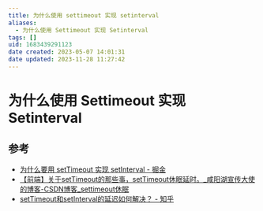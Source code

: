 ```yaml
---
title: 为什么使用 settimeout 实现 setinterval
aliases:
  - 为什么使用 Settimeout 实现 Setinterval
tags: []
uid: 1683439291123
date created: 2023-05-07 14:01:31
date updated: 2023-11-28 11:27:42
---
```


# 为什么使用 Settimeout 实现 Setinterval

## 参考

- [为什么要用 setTimeout 实现 setInterval - 掘金](https://juejin.cn/post/6994969893141479454)
- [【前端】关于setTimeout的那些事，setTimeout休眠延时。_咸阳湖宣传大使的博客-CSDN博客_settimeout休眠](https://blog.csdn.net/weixin_44201257/article/details/123196921)
- [setTimeout和setInterval的延迟如何解决？ - 知乎](https://www.zhihu.com/question/29648365/answer/1194944860)
